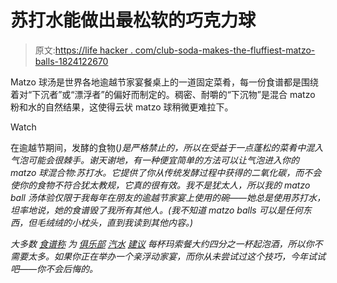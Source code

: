 # 苏打水能做出最松软的巧克力球

> 原文:[https://life hacker . com/club-soda-makes-the-fluffiest-matzo-balls-1824122670](https://lifehacker.com/club-soda-makes-the-fluffiest-matzo-balls-1824122670)

Matzo 球汤是世界各地逾越节家宴餐桌上的一道固定菜肴，每一份食谱都是围绕着对“下沉者”或“漂浮者”的偏好而制定的。稠密、耐嚼的“下沉物”是混合 matzo 粉和水的自然结果，这使得云状 matzo 球稍微更难拉下。

Watch

在逾越节期间，发酵的食物([](https://en.wikipedia.org/wiki/Chametz)*)是严格禁止的，所以在受益于一点蓬松的菜肴中混入气泡可能会很棘手。谢天谢地，有一种便宜简单的方法可以让气泡进入你的 matzo 球混合物:苏打水。它提供了你从传统发酵过程中获得的二氧化碳，而不会使你的食物不符合犹太教规，它真的很有效。我不是犹太人，所以我的 matzo ball 汤体验仅限于我每年在朋友的逾越节家宴上使用的碗——她总是使用苏打水，坦率地说，她的食谱毁了我所有其他人。(我不知道 matzo balls 可以是任何东西，但毛绒绒的小枕头，直到我读到其他内容。)*

*大多数 [食谱](https://www.washingtonpost.com/recipes/classic-matzoh-balls/11325/?utm_term=.0d21fefd7e54)[称](https://www.allrecipes.com/recipe/231327/best-matzah-balls/) 为 [俱乐部](https://www.chowhound.com/recipes/perfect-matzo-balls-wise-sons-31198) [汽水](https://www.epicurious.com/recipes/food/views/fluffy-matzah-balls-108012) [建议](https://www.seriouseats.com/2015/04/how-to-make-the-best-matzo-balls.html) 每杯玛索餐大约四分之一杯起泡酒，所以你不需要太多。如果你正在举办一个亲浮动家宴，而你从未尝试过这个技巧，今年试试吧——你不会后悔的。*